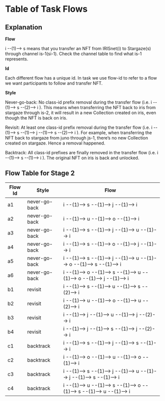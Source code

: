 # Table of Task Flows

## Explanation

**Flow**

i --(1)--> s means that you transfer an NFT from IRISnet(i) to Stargaze(s) through channel is-1(si-1). Check the channel table to find what is-1 represents.

**Id**

Each different flow has a unique id. In task we use flow-id to refer to a flow we want participants to follow and transfer NFT.

**Style**

Never-go-back: No class-id prefix removal during the transfer flow (i.e. i --(1)--> s --(2)--> i ). This means when transferring the NFT back to iris from stargaze through is-2, it will result in a new Collection created on iris, even though the NFT is back on iris.

Revisit:  At least one class-id prefix removal during the transfer flow (i.e. i --(1)--> s --(1)--> j --(1)--> s --(2)--> i ). For example, when transferring the NFT back to stargaze from juno through js-1, there’s no new Collection created on stargaze. Hence a removal happened.

Backtrack:  All class-id prefixes are finally removed in the transfer flow (i.e. i --(1)--> s --(1)--> i ). The original NFT on iris is back and unlocked.
		

## Flow Table for Stage 2

| Flow Id | Style         | Flow                                                                |
| ------- | ------------- | ------------------------------------------------------------------- |
| a1      | never-go-back | i --(1)--> s --(1)--> j --(1)--> i                                  |
| a2      | never-go-back | i --(1)--> u --(1)--> o --(1)--> i                                  |
| a3      | never-go-back | i --(1)--> s --(1)--> j --(1)--> u --(1)--> i                       |
| a4      | never-go-back | i --(1)--> s --(1)--> o --(1)--> j --(1)--> i                       |
| a5      | never-go-back | i --(1)--> s --(1)--> j --(1)--> u --(1)--> o --(1)--> s --(1)--> i |
| a6      | never-go-back | i --(1)--> o --(1)--> s --(1)--> u --(1)--> o --(1)--> j --(1)--> i |
| b1      | revisit       | i --(1)--> s --(1)--> u --(1)--> s --(2)--> i                       |
| b2      | revisit       | i --(1)--> u --(1)--> o --(1)--> u --(2)--> i                       |
| b3      | revisit       | i --(1)--> j --(1)--> u --(1)--> j --(2)--> i                       |
| b4      | revisit       | i --(1)--> j --(1)--> s --(1)--> j --(2)--> i                       |
| c1      | backtrack     | i --(1)--> s --(1)--> j --(1)--> s --(1)--> i                       |
| c2      | backtrack     | i --(1)--> o --(1)--> u --(1)--> o --(1)--> i                       |
| c3      | backtrack     | i --(1)--> s --(1)--> j --(1)--> u --(1)--> j --(1)--> s --(1)--> i |
| c4      | backtrack     | i --(1)--> u --(1)--> s --(1)--> o --(1)--> s --(1)--> u --(1)--> i |

